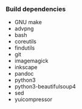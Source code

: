 ### Build dependencies

* GNU make
* advpng
* bash
* coreutils
* findutils
* git
* imagemagick
* inkscape
* pandoc
* python3
* python3-beautifulsoup4
* sed
* yuicompressor
